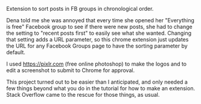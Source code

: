 Extension to sort posts in FB groups in chronological order.

Dena told me she was annoyed that every time she opened her "Everything is free"
Facebook group to see if there were new posts, she had to change the setting to
"recent posts first" to easily see what she wanted. Changing that setting adds a
URL parameter, so this chrome extension just updates the URL for any Facebook
Groups page to have the sorting parameter by default.

I used https://pixlr.com (free online photoshop) to make the logos and to edit a
screenshot to submit to Chrome for approval.

This project turned out to be easier than I anticipated, and only needed a few
things beyond what you do in the tutorial for how to make an extension. Stack
Overflow came to the rescue for those things, as usual.
